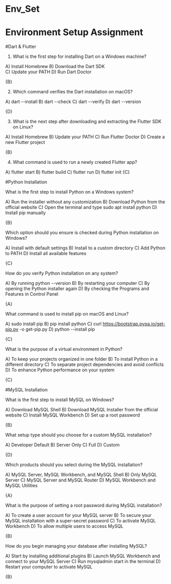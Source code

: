 # Env_Set

# Environment Setup Assignment

#Dart & Flutter

1. What is the first step for installing Dart on a Windows machine?

A) Install Homebrew
B) Download the Dart SDK           
C) Update your PATH
D) Run Dart Doctor


{B}


2. Which command verifies the Dart installation on macOS?

A) dart --install
B) dart --check
C) dart --verify
D) dart --version

{D}


3. What is the next step after downloading and extracting the Flutter SDK on Linux?

A) Install Homebrew
B) Update your PATH
C) Run Flutter Doctor
D) Create a new Flutter project

{B}

4. What command is used to run a newly created Flutter app?

A) flutter start
B) flutter build
C) flutter run
D) flutter init
{C}

#Python Installation

What is the first step to install Python on a Windows system?

A) Run the installer without any customization
B) Download Python from the official website
C) Open the terminal and type sudo apt install python
D) Install pip manually

{B}

Which option should you ensure is checked during Python installation on Windows?

A) Install with default settings
B) Install to a custom directory
C) Add Python to PATH
D) Install all available features

{C}

How do you verify Python installation on any system?

A) By running python --version
B) By restarting your computer
C) By opening the Python installer again
D) By checking the Programs and Features in Control Panel

{A}

What command is used to install pip on macOS and Linux?

A) sudo install pip
B) pip install python
C) curl https://bootstrap.pypa.io/get-pip.py -o get-pip.py
D) python --install pip

{C}

What is the purpose of a virtual environment in Python?

A) To keep your projects organized in one folder
B) To install Python in a different directory
C) To separate project dependencies and avoid conflicts
D) To enhance Python performance on your system

{C}

#MySQL Installation

What is the first step to install MySQL on Windows?

A) Download MySQL Shell
B) Download MySQL Installer from the official website
C) Install MySQL Workbench
D) Set up a root password

{B}

What setup type should you choose for a custom MySQL installation?

A) Developer Default
B) Server Only
C) Full
D) Custom

{D}

Which products should you select during the MySQL installation?

A) MySQL Server, MySQL Workbench, and MySQL Shell
B) Only MySQL Server
C) MySQL Server and MySQL Router
D) MySQL Workbench and MySQL Utilities

{A}

What is the purpose of setting a root password during MySQL installation?

A) To create a user account for your MySQL server
B) To secure your MySQL installation with a super-secret password
C) To activate MySQL Workbench
D) To allow multiple users to access MySQL

{B}

How do you begin managing your database after installing MySQL?

A) Start by installing additional plugins
B) Launch MySQL Workbench and connect to your MySQL Server
C) Run mysqladmin start in the terminal
D) Restart your computer to activate MySQL

{B}
